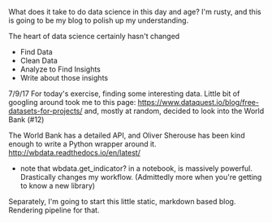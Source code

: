What does it take to do data science in this day and age? I'm rusty, and this is going to be my blog to polish up my understanding.

The heart of data science certainly hasn't changed
* Find Data
* Clean Data
* Analyze to Find Insights
* Write about those insights

7/9/17
For today's exercise, finding some interesting data. Little bit of googling around took me to this page: https://www.dataquest.io/blog/free-datasets-for-projects/ and, mostly at random, decided to look into the World Bank (#12)

The World Bank has a detailed API, and Oliver Sherouse has been kind enough to write a Python wrapper around it. http://wbdata.readthedocs.io/en/latest/

* note that wbdata.get_indicator? in a notebook, is massively powerful. Drastically changes my workflow. (Admittedly more when you're getting to know a new library)

Separately, I'm going to start this little static, markdown based blog. Rendering pipeline for that.
